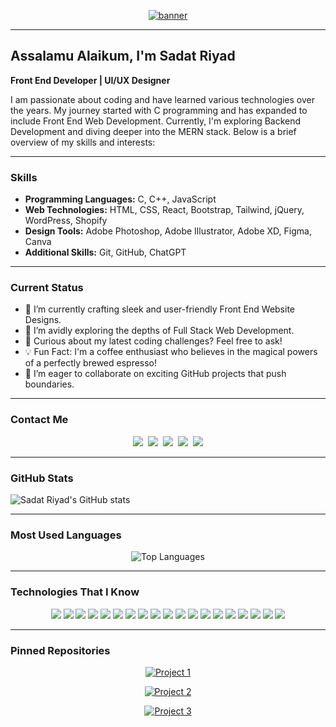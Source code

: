 <!-- Banner Image -->
<p align="center">
  <a href="https://www.facebook.com/sadatriyad.dev">
    <img src="https://i.ibb.co/4RmwKQr/9mw01i.jpg" alt="banner">
  </a>
</p>

---

## Assalamu Alaikum, I'm Sadat Riyad
**Front End Developer | UI/UX Designer**

I am passionate about coding and have learned various technologies over the years. My journey started with C programming and has expanded to include Front End Web Development. Currently, I'm exploring Backend Development and diving deeper into the MERN stack. Below is a brief overview of my skills and interests:

---

### Skills
- **Programming Languages:** C, C++, JavaScript
- **Web Technologies:** HTML, CSS, React, Bootstrap, Tailwind, jQuery, WordPress, Shopify 
- **Design Tools:** Adobe Photoshop, Adobe Illustrator, Adobe XD, Figma, Canva
- **Additional Skills:** Git, GitHub, ChatGPT

---

### Current Status
- 🔭 I’m currently crafting sleek and user-friendly Front End Website Designs.
- 🌱 I’m avidly exploring the depths of Full Stack Web Development.
- 💬 Curious about my latest coding challenges? Feel free to ask!
- 💡 Fun Fact: I'm a coffee enthusiast who believes in the magical powers of a perfectly brewed espresso!
- 💞️ I’m eager to collaborate on exciting GitHub projects that push boundaries.

---

### Contact Me
<p align="center">
  <a href="https://github.com/SadatRiyad" class="contact-badge" style="animation: pulse-border 1s infinite alternate;"><img src="https://img.shields.io/badge/-GitHub-181717?style=flat&logo=github&logoColor=white"></a>&nbsp;
  <a href="mailto:sadatriyad.dev@gmail.com" class="contact-badge" style="animation: pulse-border 1s infinite alternate;"><img src="https://img.shields.io/badge/-Gmail-D14836?style=flat&logo=gmail&logoColor=white"></a>&nbsp;
  <a href="https://www.linkedin.com/in/sadatriyad/" class="contact-badge" style="animation: pulse-border 1s infinite alternate;"><img src="https://img.shields.io/badge/-LinkedIn-0077B5?style=flat&logo=linkedin&logoColor=white"></a>&nbsp;
  <a href="https://www.facebook.com/sadatriyad.dev" class="contact-badge" style="animation: pulse-border 1s infinite alternate;"><img src="https://img.shields.io/badge/-Facebook-1877F2?style=flat&logo=facebook&logoColor=white"></a>&nbsp;
  <a href="https://twitter.com/sadatriyad" class="contact-badge" style="animation: pulse-border 1s infinite alternate;"><img src="https://img.shields.io/badge/-Twitter-1DA1F2?style=flat&logo=twitter&logoColor=white"></a>
</p>

<style>
  /* CSS for animated badge borders */
  @keyframes pulse-border {
    0% {
      border-color: transparent;
    }
    100% {
      border-color: #4CAF50; /* You can adjust the color to your preference */
    }
  }
</style>

---

### GitHub Stats

![Sadat Riyad's GitHub stats](https://github-readme-stats.vercel.app/api?username=sadatriyad&show_icons=true&theme=radical)

---

### Most Used Languages 

<p align="center">
  <img src="https://github-readme-stats.vercel.app/api/top-langs/?username=sadatriyad&layout=compact" alt="Top Languages">
</p>

---

### Technologies That I Know
<p align="center">
  <img src="https://img.shields.io/badge/-HTML5-E34F26?style=flat&logo=html5&logoColor=white">
  <img src="https://img.shields.io/badge/-CSS3-1572B6?style=flat&logo=css3&logoColor=white">
  <img src="https://img.shields.io/badge/-JavaScript-F7DF1E?style=flat&logo=javascript&logoColor=black">
  <img src="https://img.shields.io/badge/-React-61DAFB?style=flat&logo=react&logoColor=white">
  <img src="https://img.shields.io/badge/-Node.js-339933?style=flat&logo=node.js&logoColor=white">
  <img src="https://img.shields.io/badge/-Express-000000?style=flat&logo=express&logoColor=white">
  <img src="https://img.shields.io/badge/-MongoDB-47A248?style=flat&logo=mongodb&logoColor=white">
  <img src="https://img.shields.io/badge/-Bootstrap-563D7C?style=flat&logo=bootstrap&logoColor=white">
  <img src="https://img.shields.io/badge/-Tailwind%20CSS-38B2AC?style=flat&logo=tailwind-css&logoColor=white">
  <img src="https://img.shields.io/badge/-jQuery-0769AD?style=flat&logo=jquery&logoColor=white">
  <img src="https://img.shields.io/badge/-WordPress-21759B?style=flat&logo=wordpress&logoColor=white">
  <img src="https://img.shields.io/badge/-Shopify-7AB55C?style=flat&logo=shopify&logoColor=white">
  <img src="https://img.shields.io/badge/-Adobe%20Photoshop-31A8FF?style=flat&logo=adobe-photoshop&logoColor=white">
  <img src="https://img.shields.io/badge/-Adobe%20Illustrator-FF9A00?style=flat&logo=adobe-illustrator&logoColor=white">
  <img src="https://img.shields.io/badge/-Figma-F24E1E?style=flat&logo=figma&logoColor=white">
  <img src="https://img.shields.io/badge/-Canva-00C4CC?style=flat&logo=canva&logoColor=white">
  <img src="https://img.shields.io/badge/-Git-F05032?style=flat&logo=git&logoColor=white">
  <img src="https://img.shields.io/badge/-GitHub-181717?style=flat&logo=github&logoColor=white">
  <img src="https://img.shields.io/badge/-ChatGPT-00DFA2?style=flat&logo=openai&logoColor=white">
</p>

---

### Pinned Repositories
<!-- Dynamic project cards with descriptions -->

<p align="center">
  <a href="https://github.com/sadatriyad/PH-Assignment12-Client">
    <img src="https://github-readme-stats.vercel.app/api/pin/?username=sadatriyad&repo=PH-Assignment12-Client&show_owner=true&hide_border=true" alt="Project 1">
  </a>
</p>

<p align="center">
  <a href="https://github.com/sadatriyad/PH-Assignment11-Client">
    <img src="https://github-readme-stats.vercel.app/api/pin/?username=sadatriyad&repo=PH-Assignment11-Client&show_owner=true&hide_border=true" alt="Project 2">
  </a>
</p>

<p align="center">
  <a href="https://github.com/sadatriyad/PH-Assignment10-Client">
    <img src="https://github-readme-stats.vercel.app/api/pin/?username=sadatriyad&repo=PH-Assignment10-Client&show_owner=true&hide_border=true" alt="Project 3">
  </a>
</p>